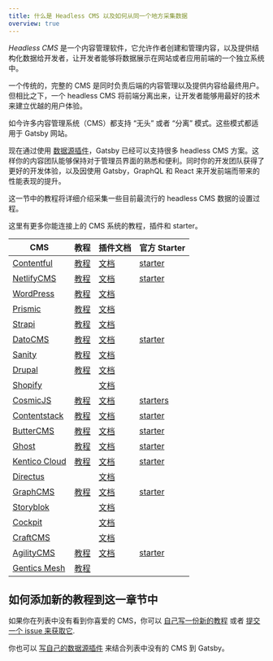 ```yaml
---
title: 什么是 Headless CMS 以及如何从同一个地方采集数据
overview: true
---
```


_Headless CMS_ 是一个内容管理软件，它允许作者创建和管理内容，以及提供结构化数据给开发者，让开发者能够将数据展示在网站或者应用前端的一个独立系统中。

一个传统的，完整的 CMS 是同时负责后端的内容管理以及提供内容给最终用户。但相比之下，一个 headless CMS 将前端分离出来，让开发者能够用最好的技术来建立优越的用户体验。

如今许多内容管理系统（CMS）都支持 “无头” 或者 “分离” 模式。这些模式都适用于 Gatsby 网站。

现在通过使用 [数据源插件](/plugins/?=source)，Gatsby 已经可以支持很多 headless CMS 方案。这样你的内容团队能够保持对于管理员界面的熟悉和便利。同时你的开发团队获得了更好的开发体验，以及因使用 Gatsby，GraphQL 和 React 来开发前端而带来的性能表现的提升。

这一节中的教程将详细介绍采集一些目前最流行的 headless CMS 数据的设置过程。

<GuideList slug={props.slug} />

<!--
  这一部分的排列顺序是根据 Gatsby 插件的下载量 & CMS 的供应商规模/采用程度。
-->

这里有更多你能连接上的 CMS 系统的教程，插件和 starter。

| CMS                                           | 教程                                                                            | 插件文档                                             | 官方 Starter                                                        |
| --------------------------------------------- | ------------------------------------------------------------------------------- | ---------------------------------------------------- | ------------------------------------------------------------------- |
| [Contentful](https://www.contentful.com/)     | [教程](/docs/sourcing-from-contentful/)                                         | [文档](/packages/gatsby-source-contentful)           | [starter](/starters/contentful-userland/gatsby-contentful-starter/) |
| [NetlifyCMS](https://www.netlifycms.org/)     | [教程](/docs/sourcing-from-netlify-cms/)                                        | [文档](/packages/gatsby-plugin-netlify-cms)          | [starter](/starters/netlify-templates/gatsby-starter-netlify-cms/)  |
| [WordPress](https://www.wordpress.com/)       | [教程](/docs/sourcing-from-wordpress/)                                          | [文档](/packages/gatsby-source-wordpress)            |                                                                     |
| [Prismic](https://www.prismic.io/)            | [教程](/docs/sourcing-from-prismic/)                                            | [文档](/packages/gatsby-source-prismic)              |                                                                     |
| [Strapi](https://strapi.io/)                  | [教程](/blog/2018-1-18-strapi-and-gatsby/)                                      | [文档](/packages/gatsby-source-strapi)               |
| [DatoCMS](https://www.datocms.com/)           | [教程](https://www.gatsbyjs.com/guides/datocms/)                                | [文档](/packages/gatsby-source-datocms)              | [starter](/starters/datocms/gatsby-portfolio/)                      |
| [Sanity](https://www.sanity.io/)              | [教程](/docs/sourcing-from-sanity)                                              | [文档](/packages/gatsby-source-sanity/)              |
| [Drupal](https://www.drupal.com/)             | [教程](/docs/sourcing-from-drupal/)                                             | [文档](/packages/gatsby-source-drupal)               |                                                                     |
| [Shopify](https://www.shopify.com/)           |                                                                                 | [文档](/packages/gatsby-source-shopify)              |                                                                     |
| [CosmicJS](https://cosmicjs.com/)             | [教程](/blog/2018-06-07-build-a-gatsby-blog-using-the-cosmic-js-source-plugin/) | [文档](/packages/gatsby-source-cosmicjs)             | [starters](/starters/?s=cosmicjs&v=2)                               |
| [Contentstack](https://www.contentstack.com/) | [教程](/docs/sourcing-from-contentstack)                                        | [文档](/packages/gatsby-source-contentstack)         | [starter](/starters/contentstack/gatsby-starter-contentstack/)      |
| [ButterCMS](https://buttercms.com/)           | [教程](/docs/sourcing-from-buttercms/)                                          | [文档](/packages/gatsby-source-buttercms)            | [starter](/starters/ButterCMS/gatsby-starter-buttercms/)            |
| [Ghost](https://ghost.org/)                   | [教程](/docs/sourcing-from-ghost/)                                              | [文档](/packages/gatsby-source-ghost/)               | [starter](/starters/TryGhost/gatsby-starter-ghost/)                 |
| [Kentico Cloud](https://kenticocloud.com/)    | [教程](/docs/sourcing-from-kentico-cloud)                                       | [文档](/packages/gatsby-source-kentico-cloud)        | [starter](/starters/Kentico/gatsby-starter-kentico-cloud/)          |
| [Directus](https://directus.io/)              |                                                                                 | [文档](/packages/gatsby-source-directus)             |
| [GraphCMS](https://graphcms.com/)             | [教程](/docs/sourcing-from-graphcms)                                            | [文档](/packages/gatsby-source-graphql)              | [starter](/starters/GraphCMS/gatsby-graphcms-tailwindcss-example/)  |
| [Storyblok](https://www.storyblok.com/)       |                                                                                 | [文档](/packages/gatsby-source-storyblok)            |
| [Cockpit](https://getcockpit.com/)            |                                                                                 | [文档](/packages/gatsby-plugin-cockpit)              |
| [CraftCMS](https://craftcms.com/)             |                                                                                 | [文档](/packages/gatsby-source-craftcms)             |
| [AgilityCMS](https://agilitycms.com/)         | [教程](/docs/sourcing-from-agilitycms/)                                         | [文档](/packages/@agility/gatsby-source-agilitycms/) | [starter](/starters/agility/agility-gatsby-starter/)                |
| [Gentics Mesh](https://getmesh.io)            | [教程](/docs/sourcing-from-gentics-mesh)                                        |                                                      |                                                                     |

## 如何添加新的教程到这一章节中

如果你在列表中没有看到你喜爱的 CMS，你可以 [自己写一份新的教程](/contributing/how-to-contribute/) 或者 [提交一个 issue 来获取它](https://github.com/gatsbyjs/gatsby/issues/new/choose).

你也可以 [写自己的数据源插件](/docs/creating-a-source-plugin/) 来结合列表中没有的 CMS 到 Gatsby。
